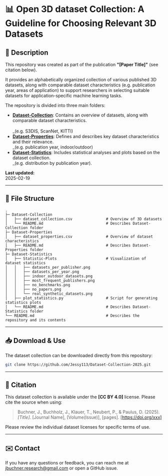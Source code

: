 # 📊 Open 3D dataset Collection: A Guideline for Choosing Relevant 3D Datasets

## 📌 Description

This repository was created as part of the publication **"[Paper Title]"** (see citation below). 

It provides an alphabetically organized collection of various published 3D datasets, along with comparable dataset characteristics 
(e.g. publication year, areas of application) to support researchers in selecting suitable datasets for application-specific machine learning tasks. 

The repository is divided into three main folders: 
- **[Dataset-Collection](./Dataset-Collection)**: Contains an overview of datasets, along with comparable dataset characteristics. <br>  
  _(e.g. S3DIS, ScanNet, KITTI)
- **[Dataset-Properties](./Dataset-Properties)**: Defines and describes key dataset characteristics and their relevance. <br>
  _(e.g. publication year, indoor/outdoor)
- **[Dataset-Statistics](./Dataset-Statistics)**: Includes statistical analyses and plots based on the dataset collection. <br>
  _(e.g. distribution by publication year).

**Last updated:** <br>
2025-02-19

---

## 📂 File Structure

```
.
├─ Dataset-Collection                                       
│   ├── dataset_collection.csv               # Overview of 3D datasets
│   └── README.md                            # Describes Dataset-Collection folder
├─ Dataset-Properties
│   ├── dataset_properties.csv               # Overview of dataset characteristics
│   ├── README.md                            # Describes Dataset-Properties folder
├─ Dataset-Statistics
│   ├── Statistic-Plots                      # Visualization of dataset statistics
│   │   ├── datasets_per_publisher.png
│   │   ├── datasets_per_year.png
│   │   ├── indoor_outdoor_datasets.png
│   │   ├── most_frequent_publishers.png
│   │   ├── no_benchmarks.png
│   │   ├── no_papers.png
│   │   └── real_synthetic_datasets.png
│   ├── plot_statistics.py                   # Script for generating statistics plots
│   └── README.md                            # Describes Dataset-Statistics folder  
└── README.md                                # Describes the repository and its contents
```

---

## 📥 Download & Use

The dataset collection can be downloaded directly from this repository:

```bash
git clone https://github.com/Jessy113/Dataset-Collection-2025.git

```

---

## 🔗 Citation

This dataset collection is available under the **[CC BY 4.0]** license. Please cite the source when using:

> Buchner, J., Buchholz, J., Klauer, T., Neubert, P., & Paulus, D. (2025). *[Title]*. [Journal Name], [Volume(Issue)], [pages]. [https://doi.org/xxx]

Please review the individual dataset licenses for specific terms of use.

---

## ✉️ Contact

If you have any questions or feedback, you can reach me at jbuchner.research@gmail.com or open a GitHub issue.

